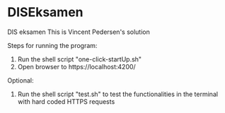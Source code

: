 # DISEksamen
DIS eksamen 
This is Vincent Pedersen's solution 

Steps for running the program: 

1. Run the shell script "one-click-startUp.sh"
2. Open browser to https://localhost:4200/


Optional: 
1. Run the shell script "test.sh" to test the functionalities in the terminal with hard coded HTTPS requests

